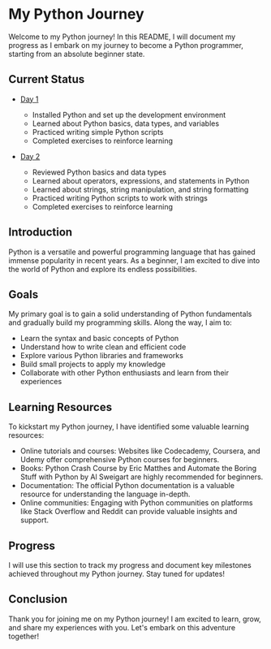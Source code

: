 # My Python Journey

Welcome to my Python journey! In this README, I will document my progress as I embark on my journey to become a Python programmer, starting from an absolute beginner state.

## Current Status

<!-- link to day 1 folder -->
- [Day 1](python-practices/day-1/)
    - Installed Python and set up the development environment
    - Learned about Python basics, data types, and variables
    - Practiced writing simple Python scripts
    - Completed exercises to reinforce learning

- [Day 2](python-practices/day-2/)
    - Reviewed Python basics and data types
    - Learned about operators, expressions, and statements in Python
    - Learned about strings, string manipulation, and string formatting
    - Practiced writing Python scripts to work with strings
    - Completed exercises to reinforce learning

## Introduction

Python is a versatile and powerful programming language that has gained immense popularity in recent years. As a beginner, I am excited to dive into the world of Python and explore its endless possibilities.

## Goals

My primary goal is to gain a solid understanding of Python fundamentals and gradually build my programming skills. Along the way, I aim to:

- Learn the syntax and basic concepts of Python
- Understand how to write clean and efficient code
- Explore various Python libraries and frameworks
- Build small projects to apply my knowledge
- Collaborate with other Python enthusiasts and learn from their experiences

## Learning Resources

To kickstart my Python journey, I have identified some valuable learning resources:

- Online tutorials and courses: Websites like Codecademy, Coursera, and Udemy offer comprehensive Python courses for beginners.
- Books: Python Crash Course by Eric Matthes and Automate the Boring Stuff with Python by Al Sweigart are highly recommended for beginners.
- Documentation: The official Python documentation is a valuable resource for understanding the language in-depth.
- Online communities: Engaging with Python communities on platforms like Stack Overflow and Reddit can provide valuable insights and support.

## Progress

I will use this section to track my progress and document key milestones achieved throughout my Python journey. Stay tuned for updates!

## Conclusion

Thank you for joining me on my Python journey! I am excited to learn, grow, and share my experiences with you. Let's embark on this adventure together!
